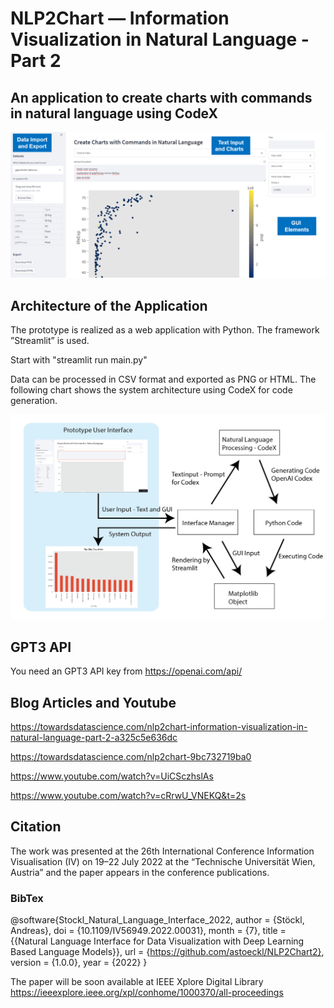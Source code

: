 # NLP2Chart — Information Visualization in Natural Language -Part 2
## An application to create charts with commands in natural language using CodeX

![The Interface](screen.png "The Interface")

## Architecture of the Application

The prototype is realized as a web application with Python. The framework ”Streamlit” is used.

Start with "streamlit run main.py"

Data can be processed in CSV format and exported as PNG or HTML. The following chart shows the system architecture using CodeX for code generation.

![Architecture](arch.png "The Architecture")

## GPT3 API
You need an GPT3 API key from https://openai.com/api/

## Blog Articles and Youtube

https://towardsdatascience.com/nlp2chart-information-visualization-in-natural-language-part-2-a325c5e636dc

https://towardsdatascience.com/nlp2chart-9bc732719ba0

https://www.youtube.com/watch?v=UiCSczhslAs

https://www.youtube.com/watch?v=cRrwU_VNEKQ&t=2s


## Citation

The work was presented at the 26th International Conference Information Visualisation (IV) on 19–22 July 2022 at the “Technische Universität Wien, Austria” and the paper appears in the conference publications.

### BibTex

@software{Stockl_Natural_Language_Interface_2022,
author = {Stöckl, Andreas},
doi = {10.1109/IV56949.2022.00031},
month = {7},
title = {{Natural Language Interface for Data Visualization with Deep Learning Based Language Models}},
url = {https://github.com/astoeckl/NLP2Chart2},
version = {1.0.0},
year = {2022}
}

The paper will be soon available at IEEE Xplore Digital Library https://ieeexplore.ieee.org/xpl/conhome/1000370/all-proceedings
